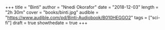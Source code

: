 +++
title = "Binti"
author = "Nnedi Okorafor"
date = "2018-12-03"
length = "2h 30m"
cover = "books/binti.jpg"
audible = "https://www.audible.com/pd/Binti-Audiobook/B010HEGGO2"
tags = ["sci-fi"]
draft = true
showthedate = true
+++